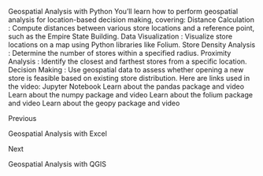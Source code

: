 Geospatial Analysis with Python
You’ll learn how to perform geospatial analysis for location-based decision making, covering:
Distance Calculation
: Compute distances between various store locations and a reference point, such as the Empire State Building.
Data Visualization
: Visualize store locations on a map using Python libraries like Folium.
Store Density Analysis
: Determine the number of stores within a specified radius.
Proximity Analysis
: Identify the closest and farthest stores from a specific location.
Decision Making
: Use geospatial data to assess whether opening a new store is feasible based on existing store distribution.
Here are links used in the video:
Jupyter Notebook
Learn about the 
pandas
 package
 and 
video
Learn about the 
numpy
 package
 and 
video
Learn about the 
folium
 package
 and 
video
Learn about the 
geopy
 package
 and 
video














Previous




Geospatial Analysis with Excel












Next










Geospatial Analysis with QGIS





